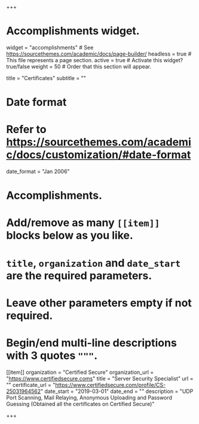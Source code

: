 +++
# Accomplishments widget.
widget = "accomplishments"  # See https://sourcethemes.com/academic/docs/page-builder/
headless = true  # This file represents a page section.
active = true  # Activate this widget? true/false
weight = 50  # Order that this section will appear.

title = "Certificates"
subtitle = ""

# Date format
#   Refer to https://sourcethemes.com/academic/docs/customization/#date-format
date_format = "Jan 2006"

# Accomplishments.
#   Add/remove as many `[[item]]` blocks below as you like.
#   `title`, `organization` and `date_start` are the required parameters.
#   Leave other parameters empty if not required.
#   Begin/end multi-line descriptions with 3 quotes `"""`.

[[item]]
  organization = "Certified Secure"
  organization_url = "https://www.certifiedsecure.coms"
  title = "Server Security Specialist"
  url = ""
  certificate_url = "https://www.certifiedsecure.com/profile/CS-25031964562"
  date_start = "2019-03-01"
  date_end = ""
  description = "UDP Port Scanning, Mail Relaying, Anonymous Uploading and Password Guessing (Obtained all the certificates on Certified Secure)"

+++

